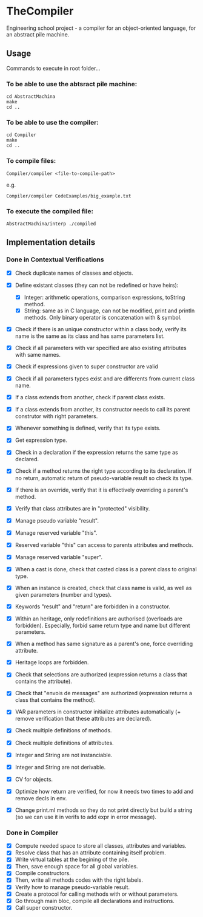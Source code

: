 # TheCompiler

Engineering school project - a compiler for an object-oriented language, for an abstract pile machine.


## Usage

Commands to execute in root folder...

### To be able to use the abtsract pile machine:

```
cd AbstractMachina
make
cd ..
```
### To be able to use the compiler:

```
cd Compiler
make
cd ..
```

### To compile files:

```
Compiler/compiler <file-to-compile-path>
```
e.g.
```
Compiler/compiler CodeExamples/big_example.txt
```

### To execute the compiled file:

```
AbstractMachina/interp ./compiled
```



## Implementation details

### Done in Contextual Verifications

- [x] Check duplicate names of classes and objects.
- [x] Define existant classes (they can not be redefined or have heirs):
    - [x] Integer: arithmetic operations, comparison expressions, toString method.
    - [x] String: same as in C language, can not be modified, print and println methods. Only binary operator is concatenation with & symbol.
- [x] Check if there is an unique constructor within a class body, verify its name is the same as its class and has same parameters list.
- [x] Check if all parameters with var specified are also existing attributes with same names.
- [x] Check if expressions given to super constructor are valid
- [x] Check if all parameters types exist and are differents from current class name.
- [x] If a class extends from another, check if parent class exists.
- [x] If a class extends from another, its constructor needs to call its parent construtor with right parameters.
- [x] Whenever something is defined, verify that its type exists.
- [x] Get expression type.
- [x] Check in a declaration if the expression returns the same type as declared.
- [x] Check if a method returns the right type according to its declaration. If no return, automatic return of pseudo-variable result so check its type.
- [x] If there is an override, verify that it is effectively overriding a parent's method.
- [x] Verify that class attributes are in "protected" visibility.
- [x] Manage pseudo variable "result".
- [x] Manage reserved variable "this".
- [x] Reserved variable "this" can access to parents attributes and methods.
- [x] Manage reserved variable "super".
- [x] When a cast is done, check that casted class is a parent class to original type.
- [x] When an instance is created, check that class name is valid, as well as given parameters (number and types).
- [x] Keywords "result" and "return" are forbidden in a constructor.
- [x] Within an heritage, only redefinitions are authorised (overloads are forbidden). Especially, forbid same return type and name but different parameters.
- [x] When a method has same signature as a parent's one, force overriding attribute.
- [x] Heritage loops are forbidden.
- [x] Check that selections are authorized (expression returns a class that contains the attribute).
- [x] Check that "envois de messages" are authorized (expression returns a class that contains the method).
- [x] VAR parameters in constructor initialize attributes automatically (+ remove verification that these attributes are declared).
- [x] Check multiple definitions of methods.
- [x] Check multiple definitions of attributes.
- [x] Integer and String are not instanciable.
- [x] Integer and String are not derivable.
- [x] CV for objects.

- [x] Optimize how return are verified, for now it needs two times to add and remove decls in env.
- [x] Change print.ml methods so they do not print directly but build a string (so we can use it in verifs to add expr in error message).

### Done in Compiler

- [x] Compute needed space to store all classes, attributes and variables.
- [x] Resolve class that has an attribute containing itself problem.
- [x] Write virtual tables at the begining of the pile.
- [x] Then, save enough space for all global variables.
- [x] Compile constructors.
- [x] Then, write all methods codes with the right labels.
- [x] Verify how to manage pseudo-variable result.
- [x] Create a protocol for calling methods with or without parameters.
- [x] Go through main bloc, compile all declarations and instructions.
- [x] Call super constructor.
